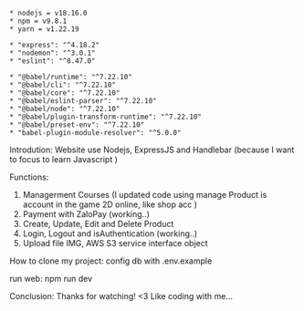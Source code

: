 ```
* nodejs = v18.16.0
* npm = v9.8.1
* yarn = v1.22.19

* "express": "^4.18.2"
* "nodemon": "^3.0.1"
* "eslint": "^8.47.0"

* "@babel/runtime": "^7.22.10"
* "@babel/cli": "^7.22.10"
* "@babel/core": "^7.22.10"
* "@babel/eslint-parser": "^7.22.10"
* "@babel/node": "^7.22.10"
* "@babel/plugin-transform-runtime": "^7.22.10"
* "@babel/preset-env": "^7.22.10"
* "babel-plugin-module-resolver": "^5.0.0"
```


Introdution: Website use Nodejs, ExpressJS and Handlebar (because I want to focus to learn Javascript )

Functions: 
1. Managerment Courses (I updated code using manage Product is account in the game 2D online, like shop acc  )
2. Payment with ZaloPay (working..)
3. Create, Update, Edit and Delete Product 
4. Login, Logout and isAuthentication  (working..)
5. Upload file IMG, AWS S3 service interface object 



How to clone my project: 
config db with .env.example

run web: npm run dev


Conclusion: Thanks for watching! <3 Like coding with me...
